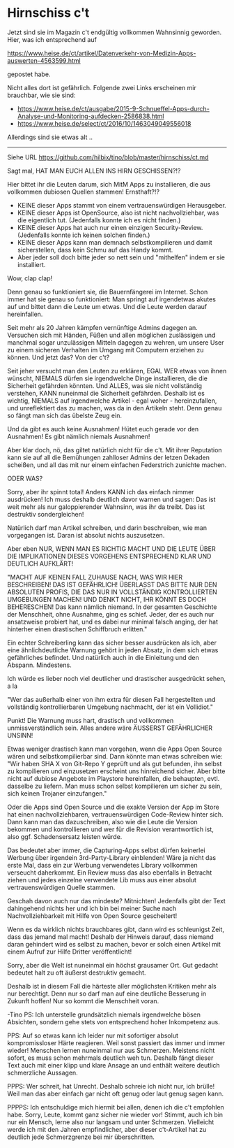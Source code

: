 # Hirnschiss c't

Jetzt sind sie im Magazin c't endgültig vollkommen Wahnsinnig geworden.  Hier, was ich entsprechend auf

https://www.heise.de/ct/artikel/Datenverkehr-von-Medizin-Apps-auswerten-4563599.html

gepostet habe.

Nicht alles dort ist gefährlich.  Folgende zwei Links erscheinen mir brauchbar, wie sie sind:

- https://www.heise.de/ct/ausgabe/2015-9-Schnueffel-Apps-durch-Analyse-und-Monitoring-aufdecken-2586838.html
- https://www.heise.de/select/ct/2016/10/1463049049556018

Allerdings sind sie etwas alt ..

------------------------------

Siehe URL https://github.com/hilbix/tino/blob/master/hirnschiss/ct.md

Sagt mal, HAT MAN EUCH ALLEN INS HIRN GESCHISSEN?!?

Hier bittet ihr die Leuten darum, sich MitM Apps zu installieren, die aus vollkommen dubiosen Quellen stammen!  Ernsthaft?!?

- KEINE dieser Apps stammt von einem vertrauenswürdigen Herausgeber.
- KEINE dieser Apps ist OpenSource, also ist nicht nachvollziehbar, was die eigentlich tut.  (Jedenfalls konnte ich es nicht finden.)
- KEINE dieser Apps hat auch nur einen einzigen Security-Review.  (Jedenfalls konnte ich keinen solchen finden.)
- KEINE dieser Apps kann man demnach selbstkompilieren und damit sicherstellen, dass kein Schmu auf das Handy kommt.
- Aber jeder soll doch bitte jeder so nett sein und "mithelfen" indem er sie installiert.

Wow, clap clap!

Denn genau so funktioniert sie, die Bauernfängerei im Internet.  Schon immer hat sie genau so funktioniert:
Man springt auf irgendetwas akutes auf und bittet dann die Leute um etwas.  Und die Leute werden darauf hereinfallen.

Seit mehr als 20 Jahren kämpfen vernünftige Admins dagegen an.  Versuchen sich mit Händen,
Füßen und allen möglichen zuslässigen und manchmal sogar unzulässigen Mitteln dagegen zu wehren,
um unsere User zu einem sicheren Verhalten im Umgang mit Computern erziehen zu können.
Und jetzt das?  Von der c't?

Seit jeher versucht man den Leuten zu erklären, EGAL WER etwas von ihnen wünscht, NIEMALS dürfen sie irgendwelche Dinge installieren,
die die Sicherheit gefährden könnten.  Und ALLES, was sie nicht vollständig verstehen, KANN nuneinmal die Sicherheit gefährden.
Deshalb ist es wichtig, NIEMALS auf irgendwelche Artikel - egal woher - hereinzufallen, und unreflektiert das zu machen,
was da in den Artikeln steht.  Denn genau so fängt man sich das übelste Zeug ein.

Und da gibt es auch keine Ausnahmen!  Hütet euch gerade vor den Ausnahmen!  Es gibt nämlich niemals Ausnahmen!

Aber klar doch, nö, das giltet natürlich nicht für die c't.
Mit ihrer Reputation kann sie auf all die Bemühungen zahlloser Admins der letzen Dekaden scheißen,
und all das mit nur einem einfachen Federstrich zunichte machen.

ODER WAS?

Sorry, aber ihr spinnt total!  Anders KANN ich das einfach nimmer ausdrücken!
Ich muss deshalb deutlich davor warnen und sagen:
Das ist weit mehr als nur galoppierender Wahnsinn, was ihr da treibt.  Das ist destruktiv sondergleichen!

Natürlich darf man Artikel schreiben, und darin beschreiben, wie man vorgegangen ist.  Daran ist absolut nichts auszusetzen.

Aber eben NUR, WENN MAN ES RICHTIG MACHT UND DIE LEUTE ÜBER DIE IMPLIKATIONEN DIESES VORGEHENS ENTSPRECHEND KLAR UND DEUTLICH AUFKLÄRT!

"MACHT AUF KEINEN FALL ZUHAUSE NACH, WAS WIR HIER BESCHREIBEN!  DAS IST GEFÄHRLICH!  ÜBERLASST DAS BITTE NUR DEN ABSOLUTEN PROFIS, DIE DAS NUR IN VOLLSTÄNDIG KONTROLLIERTEN UMGEBUNGEN MACHEN!  UND DENKT NICHT, IHR KÖNNT ES DOCH BEHERESCHEN!  Das kann nämlich niemand.  In der gesamten Geschichte der Menschheit, ohne Ausnahme, ging es schief.  Jeder, der es auch nur ansatzweise probiert hat, und es dabei nur minimal falsch anging, der hat hinterher einen drastischen Schiffbruch erlitten."

Ein echter Schreiberling kann das sicher besser ausdrücken als ich, aber eine ähnlichdeutliche Warnung gehört in jeden Absatz,
in dem sich etwas gefährliches befindet.  Und natürlich auch in die Einleitung und den Abspann.  Mindestens.

Ich würde es lieber noch viel deutlicher und drastischer ausgedrückt sehen, a la

"Wer das außerhalb einer von ihm extra für diesen Fall hergestellten und vollständig kontrollierbaren Umgebung nachmacht, der ist ein Vollidiot."

Punkt!  Die Warnung muss hart, drastisch und vollkommen unmissverständlich sein.  Alles andere wäre ÄUSSERST GEFÄHRLICHER UNSINN!

Etwas weniger drastisch kann man vorgehen, wenn die Apps Open Source wären und selbstkompilierbar sind.
Dann könnte man etwas schreiben wie: "Wir haben SHA X von Git-Repo Y geprüft und als gut befunden,
ihn selbst zu kompilieren und einzusetzen erscheint uns hinreichend sicher.
Aber bitte nicht auf dubiose Angebote im Playstore hereinfallen, die behaupten, evtl. dasselbe zu liefern.
Man muss schon selbst kompilieren um sicher zu sein, sich keinen Trojaner einzufangen."

Oder die Apps sind Open Source und die exakte Version der App im Store hat einen nachvollziehbaren, vertrauenswürdigen Code-Review hinter sich.
Dann kann man das dazuschreiben, also wie die Leute die Version bekommen und kontrollieren und wer für die Revision verantwortlich ist, also ggf. Schadensersatz leisten würde.

Das bedeutet aber immer, die Capturing-Apps selbst dürfen keinerlei Werbung über irgendein 3rd-Party-Library einblenden!
Wäre ja nicht das erste Mal, dass ein zur Werbung verwendetes Library vollkommen verseucht daherkommt.
Ein Review muss das also ebenfalls in Betracht ziehen und jedes einzelne verwendete Lib muss aus einer absolut vertrauenswürdigen Quelle stammen.

Geschah davon auch nur das mindeste?  Mitnichten!  Jedenfalls gibt der Text dahingehend nichts her und ich bin bei meiner Suche nach Nachvollziehbarkeit mit Hilfe von Open Source gescheitert!

Wenn es da wirklich nichts brauchbares gibt, dann wird es schleunigst Zeit, dass das jemand mal macht!
Deshalb der Hinweis darauf, dass niemand daran gehindert wird es selbst zu machen,
bevor er solch einen Artikel mit einem Aufruf zur Hilfe Dritter veröffentlicht!

Sorry, aber die Welt ist nuneinmal ein höchst grausamer Ort.  Gut gedacht bedeutet halt zu oft äußerst destruktiv gemacht.

Deshalb ist in diesem Fall die härteste aller möglichsten Kritiken mehr als nur berechtigt.
Denn nur so darf man auf eine deutliche Besserung in Zukunft hoffen!  Nur so kommt die Menschheit voran.

-Tino
PS: Ich unterstelle grundsätzlich niemals irgendwelche bösen Absichten, sondern gehe stets von entsprechend hoher Inkompetenz aus.

PPS: Auf so etwas kann ich leider nur mit sofortiger absolut kompromissloser Härte reagieren.  Weil sonst passiert das immer und immer wieder!
Menschen lernen nuneinmal nur aus Schmerzen.  Meistens nicht sofort, es muss schon mehrmals deutlich weh tun.
Deshalb fängt dieser Text auch mit einer klipp und klare Ansage an und enthält weitere deutlich schmerzliche Aussagen.

PPPS: Wer schreit, hat Unrecht.  Deshalb schreie ich nicht nur, ich brülle!
Weil man das aber einfach gar nicht oft genug oder laut genug sagen kann.

PPPPS: Ich entschuldige mich hiermit bei allen, denen ich die c't empfohlen habe.
Sorry, Leute, kommt ganz sicher nie wieder vor!  Stimmt, auch ich bin nur ein Mensch, lerne also nur langsam und unter Schmerzen.
Vielleicht werde ich mit den Jahren empfindlicher, aber dieser c't-Artikel hat zu deutlich jede Schmerzgrenze bei mir überschritten.
